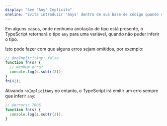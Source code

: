 ```yaml
---
display: "Sem 'Any' Implícito"
oneline: "Evita introduzir 'anys' dentro de sua base de código quando um tipo puder ser especificado"
---
```


Em alguns casos, onde nenhuma anotação de tipo está presente, o TypeScript retornará o tipo `any` para uma variável, quando não puder inferir o tipo.

Isto pode fazer com que alguns erros sejam omitidos, por exemplo:

```ts twoslash
// @noImplicitAny: false
function fn(s) {
  // Nenhum erro?
  console.log(s.subtr(3));
}
fn(42);
```

Ativando `noImplicitAny` no entanto, o TypeScript irá emitir um erro sempre que inferir `any`:

```ts twoslash
// @errors: 7006
function fn(s) {
  console.log(s.subtr(3));
}
```

